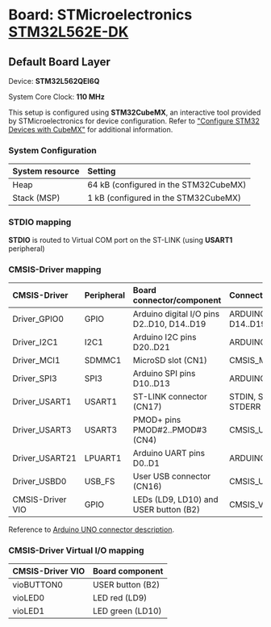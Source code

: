 # Board: STMicroelectronics [STM32L562E-DK](https://www.st.com/en/evaluation-tools/stm32l562e-dk.html)

## Default Board Layer

Device: **STM32L562QEI6Q**

System Core Clock: **110 MHz**

This setup is configured using **STM32CubeMX**, an interactive tool provided by STMicroelectronics for device configuration.
Refer to ["Configure STM32 Devices with CubeMX"](https://github.com/Open-CMSIS-Pack/cmsis-toolbox/blob/main/docs/CubeMX.md) for additional information.

### System Configuration

| System resource       | Setting
|:----------------------|:--------------------------------------
| Heap                  | 64 kB (configured in the STM32CubeMX)
| Stack (MSP)           |  1 kB (configured in the STM32CubeMX)

### STDIO mapping

**STDIO** is routed to Virtual COM port on the ST-LINK (using **USART1** peripheral)

### CMSIS-Driver mapping

| CMSIS-Driver          | Peripheral            | Board connector/component                     | Connection
|:----------------------|:----------------------|:----------------------------------------------|:------------------------------
| Driver_GPIO0          | GPIO                  | Arduino digital I/O pins D2..D10, D14..D19    | ARDUINO_UNO_D2..D10, D14..D19
| Driver_I2C1           | I2C1                  | Arduino I2C pins D20..D21                     | ARDUINO_UNO_I2C
| Driver_MCI1           | SDMMC1                | MicroSD slot (CN1)                            | CMSIS_MCI
| Driver_SPI3           | SPI3                  | Arduino SPI pins D10..D13                     | ARDUINO_UNO_SPI
| Driver_USART1         | USART1                | ST-LINK connector (CN17)                      | STDIN, STDOUT, STDERR
| Driver_USART3         | USART3                | PMOD+ pins PMOD#2..PMOD#3 (CN4)               | CMSIS_USART
| Driver_USART21        | LPUART1               | Arduino UART pins D0..D1                      | ARDUINO_UNO_UART
| Driver_USBD0          | USB_FS                | User USB connector (CN16)                     | CMSIS_USB_Device
| CMSIS-Driver VIO      | GPIO                  | LEDs (LD9, LD10) and USER button (B2)         | CMSIS_VIO

Reference to [Arduino UNO connector description](https://github.com/Open-CMSIS-Pack/cmsis-toolbox/blob/main/docs/ReferenceApplications.md#arduino-shield).

### CMSIS-Driver Virtual I/O mapping

| CMSIS-Driver VIO      | Board component
|:----------------------|:--------------------------------------
| vioBUTTON0            | USER button (B2)
| vioLED0               | LED red     (LD9)
| vioLED1               | LED green   (LD10)
